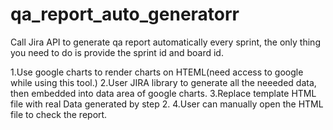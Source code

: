 # qa_report_auto_generatorr

Call Jira API to generate qa report automatically every sprint, the only thing you need to do is provide the sprint id and board id.

1.Use google charts to render charts on HTEML(need access to google while using this tool.)
2.User JIRA library to generate all the neeeded data, then embedded into data area of google charts.
3.Replace template HTML file with real Data generated by step 2.
4.User can manually open the HTML file to check the report.
